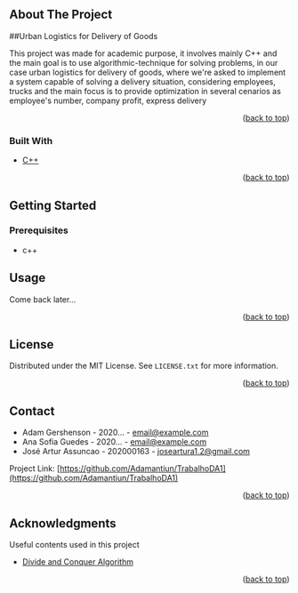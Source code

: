 
<!-- ABOUT THE PROJECT -->
## About The Project

##Urban Logistics for Delivery of Goods

This project was made for academic purpose, it involves mainly C++ and the main goal is to use algorithmic-technique for solving problems,
in our case urban  logistics for delivery of goods, where we're asked to implement a system capable of solving a delivery situation, considering
employees, trucks and the main focus is to provide optimization in several cenarios as employee's number, company profit, express delivery
<p align="right">(<a href="#top">back to top</a>)</p>



### Built With


* [C++](https://www.cplusplus.com/)

<p align="right">(<a href="#top">back to top</a>)</p>



<!-- GETTING STARTED -->
## Getting Started

### Prerequisites

* c++
 



<!-- USAGE EXAMPLES -->
## Usage

Come back later...
<p align="right">(<a href="#top">back to top</a>)</p>




<!-- LICENSE -->
## License

Distributed under the MIT License. See `LICENSE.txt` for more information.

<p align="right">(<a href="#top">back to top</a>)</p>



<!-- CONTACT -->
## Contact

* Adam Gershenson - 2020...  - email@example.com
* Ana Sofia Guedes - 2020... - email@example.com
* José Artur Assuncao - 202000163 - joseartura1.2@gmail.com

Project Link: [https://github.com/Adamantiun/TrabalhoDA1](https://github.com/Adamantiun/TrabalhoDA1)

<p align="right">(<a href="#top">back to top</a>)</p>



<!-- ACKNOWLEDGMENTS -->
## Acknowledgments

Useful contents used in this project
* [Divide and Conquer Algorithm](https://en.wikipedia.org/wiki/Divide-and-conquer_algorithm)

<p align="right">(<a href="#top">back to top</a>)</p>



<!-- MARKDOWN LINKS & IMAGES -->
<!-- https://www.markdownguide.org/basic-syntax/#reference-style-links -->

